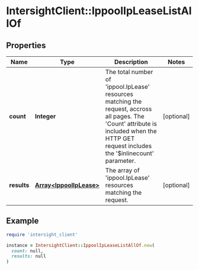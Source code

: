 # IntersightClient::IppoolIpLeaseListAllOf

## Properties

| Name | Type | Description | Notes |
| ---- | ---- | ----------- | ----- |
| **count** | **Integer** | The total number of &#39;ippool.IpLease&#39; resources matching the request, accross all pages. The &#39;Count&#39; attribute is included when the HTTP GET request includes the &#39;$inlinecount&#39; parameter. | [optional] |
| **results** | [**Array&lt;IppoolIpLease&gt;**](IppoolIpLease.md) | The array of &#39;ippool.IpLease&#39; resources matching the request. | [optional] |

## Example

```ruby
require 'intersight_client'

instance = IntersightClient::IppoolIpLeaseListAllOf.new(
  count: null,
  results: null
)
```


